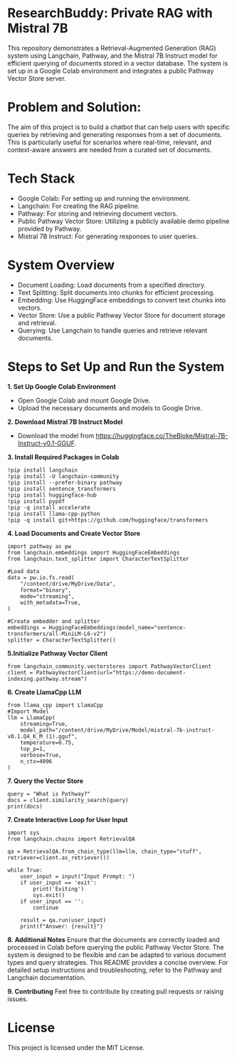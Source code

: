 # ResearchBuddy: Private RAG with Mistral 7B
This repository demonstrates a Retrieval-Augmented Generation (RAG) system using Langchain, Pathway, and the Mistral 7B Instruct model for efficient querying of documents stored in a vector database. The system is set up in a Google Colab environment and integrates a public Pathway Vector Store server.
# Problem and Solution:
The aim of this project is to build a chatbot that can help users with specific queries by retrieving and generating responses from a set of documents. This is particularly useful for scenarios where real-time, relevant, and context-aware answers are needed from a curated set of documents.

# Tech Stack
- Google Colab: For setting up and running the environment.
- Langchain: For creating the RAG pipeline.
- Pathway: For storing and retrieving document vectors.
- Public Pathway Vector Store: Utilizing a publicly available demo pipeline provided by Pathway.
- Mistral 7B Instruct: For generating responses to user queries.

# System Overview
- Document Loading: Load documents from a specified directory.
- Text Splitting: Split documents into chunks for efficient processing.
- Embedding: Use HuggingFace embeddings to convert text chunks into vectors.
- Vector Store: Use a public Pathway Vector Store for document storage and retrieval.
- Querying: Use Langchain to handle queries and retrieve relevant documents.

# Steps to Set Up and Run the System

**1. Set Up Google Colab Environment**
- Open Google Colab and mount Google Drive.
- Upload the necessary documents and models to Google Drive.

**2. Download Mistral 7B Instruct Model**
- Download the model from https://huggingface.co/TheBloke/Mistral-7B-Instruct-v0.1-GGUF.

**3. Install Required Packages in Colab**

    !pip install langchain
    !pip install -U langchain-community
    !pip install --prefer-binary pathway
    !pip install sentence_transformers
    !pip install huggingface-hub
    !pip install pypdf
    !pip -q install accelerate
    !pip install llama-cpp-python
    !pip -q install git+https://github.com/huggingface/transformers

**4. Load Documents and Create Vector Store**
    
    import pathway as pw
    from langchain.embeddings import HuggingFaceEmbeddings
    from langchain.text_splitter import CharacterTextSplitter
    
    #Load data
    data = pw.io.fs.read(
        "/content/drive/MyDrive/Data",
        format="binary",
        mode="streaming",
        with_metadata=True,
    )

    #Create embedder and splitter
    embeddings = HuggingFaceEmbeddings(model_name="sentence-transformers/all-MiniLM-L6-v2")
    splitter = CharacterTextSplitter()

**5.Initialize Pathway Vector Client**

    from langchain_community.vectorstores import PathwayVectorClient
    client = PathwayVectorClient(url="https://demo-document-indexing.pathway.stream")

**6. Create LlamaCpp LLM**

    from llama_cpp import LlamaCpp
    #Import Model
    llm = LlamaCpp(
        streaming=True,
        model_path="/content/drive/MyDrive/Model/mistral-7b-instruct-v0.1.Q4_K_M (1).gguf",
        temperature=0.75,
        top_p=1,
        verbose=True,
        n_ctx=4096
    )

**7. Query the Vector Store**

    query = "What is Pathway?"
    docs = client.similarity_search(query)
    print(docs)

**7. Create Interactive Loop for User Input**

    import sys
    from langchain.chains import RetrievalQA
    
    qa = RetrievalQA.from_chain_type(llm=llm, chain_type="stuff", retriever=client.as_retriever())
    
    while True:
        user_input = input("Input Prompt: ")
        if user_input == 'exit':
            print('Exiting')
            sys.exit()
        if user_input == '':
            continue
    
        result = qa.run(user_input)
        print(f"Answer: {result}")
    
**8. Additional Notes**
Ensure that the documents are correctly loaded and processed in Colab before querying the public Pathway Vector Store.
The system is designed to be flexible and can be adapted to various document types and query strategies.
This README provides a concise overview. For detailed setup instructions and troubleshooting, refer to the Pathway and Langchain documentation.

**9. Contributing**
Feel free to contribute by creating pull requests or raising issues.

# License
This project is licensed under the MIT License.

